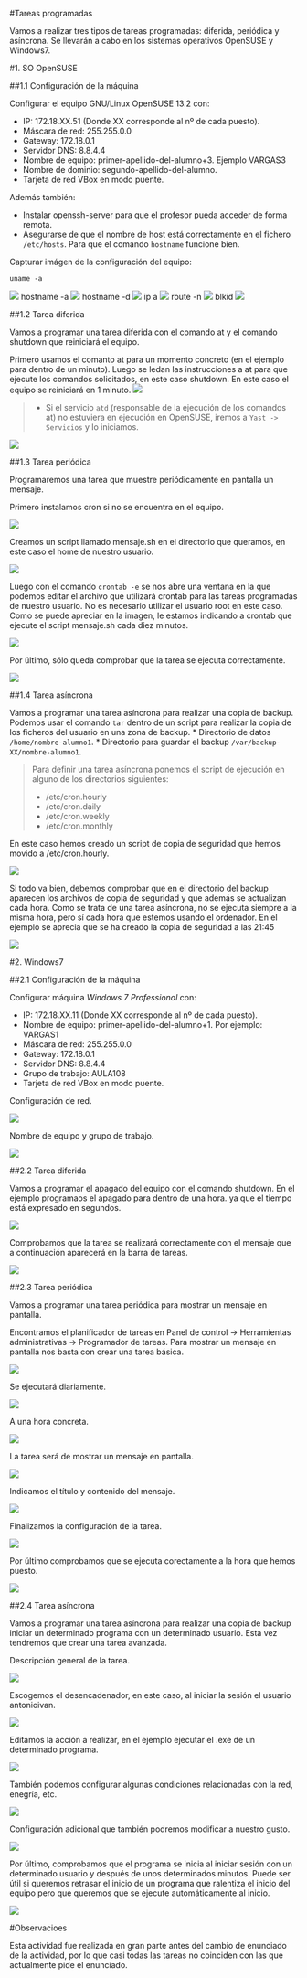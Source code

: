 #Tareas programadas

Vamos a realizar tres tipos de tareas programadas: diferida, periódica y asíncrona.
Se llevarán a cabo en los sistemas operativos OpenSUSE y Windows7.

#1. SO OpenSUSE

##1.1 Configuración de la máquina

Configurar el equipo GNU/Linux OpenSUSE 13.2 con:
* IP: 172.18.XX.51 (Donde XX corresponde al nº de cada puesto).
* Máscara de red: 255.255.0.0
* Gateway: 172.18.0.1
* Servidor DNS: 8.8.4.4
* Nombre de equipo: primer-apellido-del-alumno+3. Ejemplo VARGAS3
* Nombre de dominio: segundo-apellido-del-alumno.
* Tarjeta de red VBox en modo puente.

Además también:
* Instalar openssh-server para que el profesor pueda acceder de forma remota.
* Asegurarse de que el nombre de host está correctamente en el fichero `/etc/hosts`.
Para que el comando `hostname` funcione bien.

Capturar imágen de la configuración del equipo:

    uname -a
   ![](./images/unamea.png)
    hostname -a
   ![](./images/hostnamea.png)
    hostname -d
   ![](./images/hostnamed.png)
    ip a
   ![](./images/ipa.png)
    route -n
   ![](./images/rounten.png)
    blkid
   ![](./images/blkid.png)

##1.2 Tarea diferida

Vamos a programar una tarea diferida con el comando at y el comando shutdown que reiniciará el equipo.

Primero usamos el comanto at para un momento concreto (en el ejemplo para dentro de un minuto). Luego se ledan las instrucciones a at para que ejecute los comandos solicitados, en este caso shutdown. En este caso el equipo se reiniciará en 1 minuto.
   ![](./images/17.png)


> * Si el servicio `atd` (responsable de la ejecución de los comandos at) no estuviera
en ejecución en OpenSUSE, iremos a `Yast -> Servicios` y lo iniciamos.

![](./images/18.png)

##1.3 Tarea periódica

Programaremos una tarea que muestre periódicamente en pantalla un mensaje.

Primero instalamos cron si no se encuentra en el equipo.

![](./images/19.png)

Creamos un script llamado mensaje.sh en el directorio que queramos, en este caso el home de nuestro usuario.

![](./images/22.png)

Luego con el comando `crontab -e` se nos abre una ventana en la que podemos editar el archivo que utilizará crontab para las tareas programadas de nuestro usuario. No es necesario utilizar el usuario root en este caso. Como se puede apreciar en la imagen, le estamos indicando a crontab que ejecute el script mensaje.sh cada diez minutos.

![](./images/21.png)

Por último, sólo queda comprobar que la tarea se ejecuta correctamente.

![](./images/20.png)

##1.4 Tarea asíncrona

Vamos a programar una tarea asíncrona para realizar una copia de backup.
Podemos usar el comando `tar` dentro de un script para realizar la copia de los ficheros del usuario en una zona de backup.
    * Directorio de datos `/home/nombre-alumno1`.
    * Directorio para guardar el backup `/var/backup-XX/nombre-alumno1`.

> Para definir una tarea asíncrona ponemos el script de ejecución en alguno 
de los directorios siguientes:
> * /etc/cron.hourly
> * /etc/cron.daily
> * /etc/cron.weekly
> * /etc/cron.monthly

En este caso hemos creado un script de copia de seguridad que hemos movido a /etc/cron.hourly.

![](./images/cronhourly.png)

Si todo va bien, debemos comprobar que en el directorio del backup aparecen los archivos de copia de seguridad y que además se actualizan cada hora. Como se trata de una tarea asíncrona, no se ejecuta siempre a la misma hora, pero sí cada hora que estemos usando el ordenador. En el ejemplo se aprecia que se ha creado la copia de seguridad a las 21:45

![](./images/backup.png)
    
#2. Windows7

##2.1 Configuración de la máquina

Configurar máquina *Windows 7 Professional* con:
* IP: 172.18.XX.11 (Donde XX corresponde al nº de cada puesto).
* Nombre de equipo: primer-apellido-del-alumno+1. Por ejemplo: VARGAS1
* Máscara de red: 255.255.0.0
* Gateway: 172.18.0.1
* Servidor DNS: 8.8.4.4
* Grupo de trabajo: AULA108
* Tarjeta de red VBox en modo puente.

Configuración de red.

![](./images/red.png)

Nombre de equipo y grupo de trabajo.

![](./images/nombreequipo.png)

##2.2 Tarea diferida

Vamos a programar el apagado del equipo con el comando shutdown. En el ejemplo programaos el apagado para dentro de una hora. ya que el tiempo está expresado en segundos.

![](./images/1.png)

Comprobamos que la tarea se realizará correctamente con el mensaje que a continuación aparecerá en la barra de tareas.

![](./images/2.png)

##2.3 Tarea periódica

Vamos a programar una tarea periódica para mostrar un mensaje en pantalla.

Encontramos el planificador de tareas en Panel de control -> Herramientas administrativas -> Programador de tareas. Para mostrar un mensaje en pantalla nos basta con crear una tarea básica.

![](./images/3.png)

Se ejecutará diariamente.

![](./images/4.png)

A una hora concreta.

![](./images/5.png)

La tarea será de mostrar un mensaje en pantalla.

![](./images/6.png)

Indicamos el título y contenido del mensaje.

![](./images/7.png)

Finalizamos la configuración de la tarea.

![](./images/9.png)

Por último comprobamos que se ejecuta corectamente a la hora que hemos puesto.

![](./images/10.png)

##2.4 Tarea asíncrona

Vamos a programar una tarea asíncrona para realizar una copia de backup iniciar un determinado programa con un determinado usuario. Esta vez tendremos que crear una tarea avanzada.

Descripción general de la tarea.

![](./images/11.png)

Escogemos el desencadenador, en este caso, al iniciar la sesión el usuario antonioivan.

![](./images/12.png)

Editamos la acción a realizar, en el ejemplo ejecutar el .exe de un determinado programa.

![](./images/13.png)

También podemos configurar algunas condiciones relacionadas con la red, enegría, etc.

![](./images/14.png)

Configuración adicional que también podremos modificar a nuestro gusto.

![](./images/15.png)

Por último, comprobamos que el programa se inicia al iniciar sesión con un determinado usuario y después de unos determinados minutos. Puede ser útil si queremos retrasar el inicio de un programa que ralentiza el inicio del equipo pero que queremos que se ejecute automáticamente al inicio.

![](./images/16.png)

#Observacioes

Esta actividad fue realizada en gran parte antes del cambio de enunciado de la actividad, por lo que casi todas las tareas no coinciden con las que actualmente pide el enunciado.